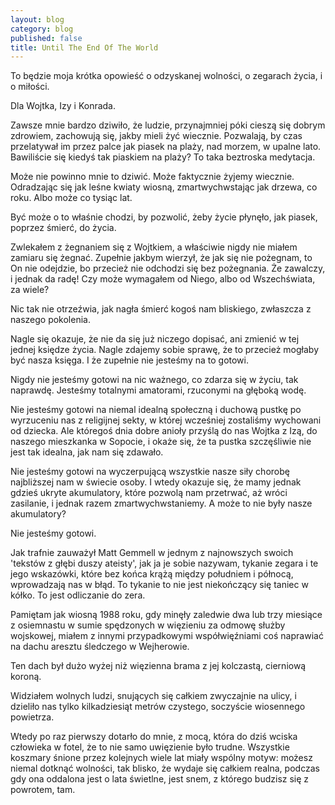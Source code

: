 ```yaml
---
layout: blog
category: blog
published: false
title: Until The End Of The World
---
```


To będzie moja krótka opowieść o odzyskanej wolności, o zegarach życia, i o miłości.

Dla Wojtka, Izy i Konrada.

Zawsze mnie bardzo dziwiło, że ludzie, przynajmniej póki cieszą się dobrym zdrowiem, zachowują się, jakby mieli żyć wiecznie. Pozwalają, by czas przelatywał im przez palce jak piasek na plaży, nad morzem, w upalne lato. Bawiliście się kiedyś tak piaskiem na plaży? To taka beztroska medytacja.

Może nie powinno mnie to dziwić. Może faktycznie żyjemy wiecznie. Odradzając się jak leśne kwiaty wiosną, zmartwychwstając jak drzewa, co roku. Albo może co tysiąc lat.

Być może o to właśnie chodzi, by pozwolić, żeby życie płynęło, jak piasek, poprzez śmierć, do życia.

Zwlekałem z żegnaniem się z Wojtkiem, a właściwie nigdy nie miałem zamiaru się żegnać. Zupełnie jakbym wierzył, że jak się nie pożegnam, to On nie odejdzie, bo przecież nie odchodzi się bez pożegnania. Że zawalczy, i jednak da radę! Czy może wymagałem od Niego, albo od Wszechświata, za wiele?

Nic tak nie otrzeźwia, jak nagła śmierć kogoś nam bliskiego, zwłaszcza z naszego pokolenia.

Nagle się okazuje, że nie da się już niczego dopisać, ani zmienić w tej jednej księdze życia. Nagle zdajemy sobie sprawę, że to przecież mogłaby być nasza księga. I że zupełnie nie jesteśmy na to gotowi.

Nigdy nie jesteśmy gotowi na nic ważnego, co zdarza się w życiu, tak naprawdę. Jesteśmy totalnymi amatorami, rzuconymi na głęboką wodę.

Nie jesteśmy gotowi na niemal idealną społeczną i duchową pustkę po wyrzuceniu nas z religijnej sekty, w której wcześniej zostaliśmy wychowani od dziecka. Ale któregoś dnia dobre anioły przyślą do nas Wojtka z Izą, do naszego mieszkanka w Sopocie, i okaże się, że ta pustka szczęśliwie nie jest tak idealna, jak nam się zdawało.

Nie jesteśmy gotowi na wyczerpującą wszystkie nasze siły chorobę najbliższej nam w świecie osoby. I wtedy okazuje się, że mamy jednak gdzieś ukryte akumulatory, które pozwolą nam przetrwać, aż wróci zasilanie, i jednak razem zmartwychwstaniemy. A może to nie były nasze akumulatory?

Nie jesteśmy gotowi.

Jak trafnie zauważył Matt Gemmell w jednym z najnowszych swoich 'tekstów z głębi duszy ateisty', jak ja je sobie nazywam, tykanie zegara i te jego wskazówki, które bez końca krążą między południem i północą, wprowadzają nas w błąd. To tykanie to nie jest niekończący się taniec w kółko. To jest odliczanie do zera.

Pamiętam jak wiosną 1988 roku, gdy minęły zaledwie dwa lub trzy miesiące z osiemnastu w sumie spędzonych w więzieniu za odmowę służby wojskowej, miałem z innymi przypadkowymi współwięźniami coś naprawiać na dachu aresztu śledczego w Wejherowie.

Ten dach był dużo wyżej niż więzienna brama z jej kolczastą, cierniową koroną.

Widziałem wolnych ludzi, snujących się całkiem zwyczajnie na ulicy, i dzieliło nas tylko kilkadziesiąt metrów czystego, soczyście wiosennego powietrza.

Wtedy po raz pierwszy dotarło do mnie, z mocą, która do dziś wciska człowieka w fotel, że to nie samo uwięzienie było trudne. Wszystkie koszmary śnione przez kolejnych wiele lat miały wspólny motyw: możesz niemal dotknąć wolności, tak blisko, że wydaje się całkiem realna, podczas gdy ona oddalona jest o lata świetlne, jest snem, z którego budzisz się z powrotem, tam.



